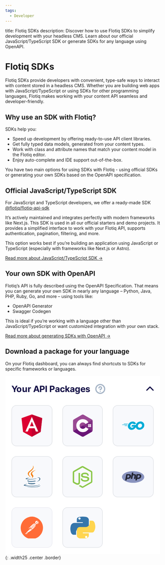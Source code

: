 ```yaml
---
tags:
  - Developer
---
```


title: Flotiq SDKs
description: Discover how to use Flotiq SDKs to simplify development with your headless CMS. Learn about our official JavaScript/TypeScript SDK or generate SDKs for any language using OpenAPI.

# Flotiq SDKs

Flotiq SDKs provide developers with convenient, type-safe ways to interact with content stored in
a headless CMS. Whether you are building web apps with JavaScript/TypeScript or using SDKs for 
other programming languages, Flotiq makes working with your content API seamless and developer-friendly.

## Why use an SDK with Flotiq?

SDKs help you:

* Speed up development by offering ready-to-use API client libraries.
* Get fully typed data models, generated from your content types.
* Work with class and attribute names that match your content model in the Flotiq editor.
* Enjoy auto-complete and IDE support out-of-the-box.

You have two main options for using SDKs with Flotiq - using official SDKs 
or generating your own SDKs based on the OpenAPI specification.

## Official JavaScript/TypeScript SDK

For JavaScript and TypeScript developers, we offer a ready-made
SDK [@flotiq/flotiq-api-sdk](https://www.npmjs.com/package/@flotiq/flotiq-api-sdk)

It’s actively maintained and integrates perfectly with modern frameworks like Next.js. 
This SDK is used in all our official starters and demo projects. 
It provides a simplified interface to work with your Flotiq API, 
supports authentication, pagination, filtering, and more.

This option works best if you’re building an application using JavaScript or TypeScript (especially with frameworks like Next.js or Astro).

[Read more about JavaScript/TypeScript SDK →](./sdk-js-ts.md)

## Your own SDK with OpenAPI

Flotiq’s API is fully described using the OpenAPI Specification. 
That means you can generate your own SDK in nearly any language – Python, Java, PHP, Ruby, Go, 
and more – using tools like: 

* OpenAPI Generator
* Swagger Codegen

This is ideal if you’re working with a language other than JavaScript/TypeScript
or want customized integration with your own stack.

[Read more about generating SDKs with OpenAPI →](./generate-package.md)

## Download a package for your language

On your Flotiq dashboard, you can always find shortcuts to SDKs for specific frameworks or languages.

![Available frameworks and languages](images/frameworkslogos.png){: .width25 .center .border}

